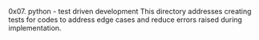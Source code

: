0x07. python - test driven development
This directory addresses creating tests for codes to address edge cases and reduce errors raised during implementation.
